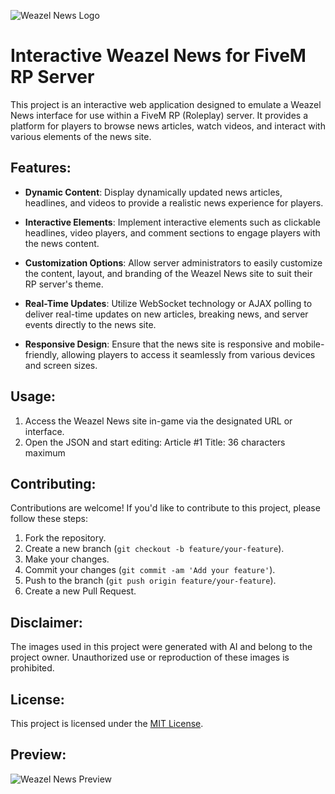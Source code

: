 ![Weazel News Logo](https://media.discordapp.net/attachments/841197221578801172/1205758405134913566/NTeNCse.png?ex=65d98905&is=65c71405&hm=1acbd4d740759050ab4bf1488e4dc3b488ce8ce34f1711431611c5e09186c49d&=&format=webp&quality=lossless&width=1200&height=165)

# Interactive Weazel News for FiveM RP Server

This project is an interactive web application designed to emulate a Weazel News interface for use within a FiveM RP (Roleplay) server. It provides a platform for players to browse news articles, watch videos, and interact with various elements of the news site.

## Features:

- **Dynamic Content**: Display dynamically updated news articles, headlines, and videos to provide a realistic news experience for players.
  
- **Interactive Elements**: Implement interactive elements such as clickable headlines, video players, and comment sections to engage players with the news content.
  
- **Customization Options**: Allow server administrators to easily customize the content, layout, and branding of the Weazel News site to suit their RP server's theme.
  
- **Real-Time Updates**: Utilize WebSocket technology or AJAX polling to deliver real-time updates on new articles, breaking news, and server events directly to the news site.
  
- **Responsive Design**: Ensure that the news site is responsive and mobile-friendly, allowing players to access it seamlessly from various devices and screen sizes.

## Usage:

1. Access the Weazel News site in-game via the designated URL or interface.
2. Open the JSON and start editing:
Article #1 Title: 36 characters maximum

## Contributing:

Contributions are welcome! If you'd like to contribute to this project, please follow these steps:

1. Fork the repository.
2. Create a new branch (`git checkout -b feature/your-feature`).
3. Make your changes.
4. Commit your changes (`git commit -am 'Add your feature'`).
5. Push to the branch (`git push origin feature/your-feature`).
6. Create a new Pull Request.

## Disclaimer:

The images used in this project were generated with AI and belong to the project owner. Unauthorized use or reproduction of these images is prohibited.

## License:

This project is licensed under the [MIT License](LICENSE).

## Preview:
![Weazel News Preview](https://media.discordapp.net/attachments/962372455425540181/1205751284414550026/image.png?ex=65d98263&is=65c70d63&hm=ccad54cae18cefb2642c46f3d832980e3d89b38c94bd28d63a2e1c474d514e38&=&format=webp&quality=lossless&width=289&height=584)


